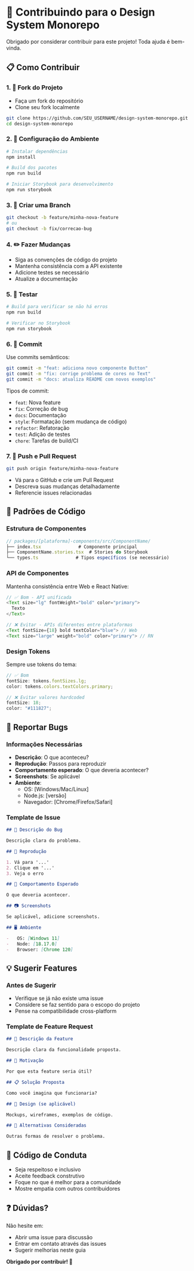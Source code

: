 # 🤝 Contribuindo para o Design System Monorepo

Obrigado por considerar contribuir para este projeto! Toda ajuda é bem-vinda.

## 📋 Como Contribuir

### 1. 🍴 Fork do Projeto

-   Faça um fork do repositório
-   Clone seu fork localmente

```bash
git clone https://github.com/SEU_USERNAME/design-system-monorepo.git
cd design-system-monorepo
```

### 2. 🔧 Configuração do Ambiente

```bash
# Instalar dependências
npm install

# Build dos pacotes
npm run build

# Iniciar Storybook para desenvolvimento
npm run storybook
```

### 3. 🌱 Criar uma Branch

```bash
git checkout -b feature/minha-nova-feature
# ou
git checkout -b fix/correcao-bug
```

### 4. ✏️ Fazer Mudanças

-   Siga as convenções de código do projeto
-   Mantenha consistência com a API existente
-   Adicione testes se necessário
-   Atualize a documentação

### 5. 🧪 Testar

```bash
# Build para verificar se não há erros
npm run build

# Verificar no Storybook
npm run storybook
```

### 6. 📝 Commit

Use commits semânticos:

```bash
git commit -m "feat: adiciona novo componente Button"
git commit -m "fix: corrige problema de cores no Text"
git commit -m "docs: atualiza README com novos exemplos"
```

Tipos de commit:

-   `feat`: Nova feature
-   `fix`: Correção de bug
-   `docs`: Documentação
-   `style`: Formatação (sem mudança de código)
-   `refactor`: Refatoração
-   `test`: Adição de testes
-   `chore`: Tarefas de build/CI

### 7. 🚀 Push e Pull Request

```bash
git push origin feature/minha-nova-feature
```

-   Vá para o GitHub e crie um Pull Request
-   Descreva suas mudanças detalhadamente
-   Referencie issues relacionadas

## 📐 Padrões de Código

### Estrutura de Componentes

```typescript
// packages/[plataforma]-components/src/ComponentName/
├── index.tsx              # Componente principal
├── ComponentName.stories.tsx  # Stories do Storybook
└── types.ts              # Tipos específicos (se necessário)
```

### API de Componentes

Mantenha consistência entre Web e React Native:

```typescript
// ✅ Bom - API unificada
<Text size="lg" fontWeight="bold" color="primary">
  Texto
</Text>

// ❌ Evitar - APIs diferentes entre plataformas
<Text fontSize={18} bold textColor="blue"> // Web
<Text size="large" weight="bold" color="primary"> // RN
```

### Design Tokens

Sempre use tokens do tema:

```typescript
// ✅ Bom
fontSize: tokens.fontSizes.lg;
color: tokens.colors.textColors.primary;

// ❌ Evitar valores hardcoded
fontSize: 18;
color: "#111827";
```

## 🐛 Reportar Bugs

### Informações Necessárias

-   **Descrição**: O que aconteceu?
-   **Reprodução**: Passos para reproduzir
-   **Comportamento esperado**: O que deveria acontecer?
-   **Screenshots**: Se aplicável
-   **Ambiente**:
    -   OS: [Windows/Mac/Linux]
    -   Node.js: [versão]
    -   Navegador: [Chrome/Firefox/Safari]

### Template de Issue

```markdown
## 🐛 Descrição do Bug

Descrição clara do problema.

## 🔄 Reprodução

1. Vá para '...'
2. Clique em '...'
3. Veja o erro

## 💭 Comportamento Esperado

O que deveria acontecer.

## 📷 Screenshots

Se aplicável, adicione screenshots.

## 🖥️ Ambiente

-   OS: [Windows 11]
-   Node: [18.17.0]
-   Browser: [Chrome 120]
```

## 💡 Sugerir Features

### Antes de Sugerir

-   Verifique se já não existe uma issue
-   Considere se faz sentido para o escopo do projeto
-   Pense na compatibilidade cross-platform

### Template de Feature Request

```markdown
## 🚀 Descrição da Feature

Descrição clara da funcionalidade proposta.

## 💪 Motivação

Por que esta feature seria útil?

## 📋 Solução Proposta

Como você imagina que funcionaria?

## 🎨 Design (se aplicável)

Mockups, wireframes, exemplos de código.

## 🤔 Alternativas Consideradas

Outras formas de resolver o problema.
```

## 📜 Código de Conduta

-   Seja respeitoso e inclusivo
-   Aceite feedback construtivo
-   Foque no que é melhor para a comunidade
-   Mostre empatia com outros contribuidores

## ❓ Dúvidas?

Não hesite em:

-   Abrir uma issue para discussão
-   Entrar em contato através das issues
-   Sugerir melhorias neste guia

**Obrigado por contribuir! 🙏**

